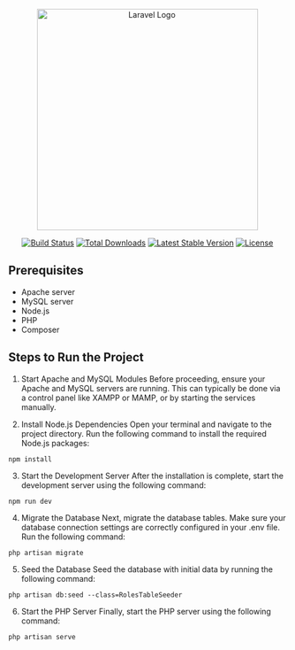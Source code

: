 <p align="center"><a href="https://laravel.com" target="_blank"><img src="https://raw.githubusercontent.com/laravel/art/master/logo-lockup/5%20SVG/2%20CMYK/1%20Full%20Color/laravel-logolockup-cmyk-red.svg" width="400" alt="Laravel Logo"></a></p>

<p align="center">
<a href="https://github.com/laravel/framework/actions"><img src="https://github.com/laravel/framework/workflows/tests/badge.svg" alt="Build Status"></a>
<a href="https://packagist.org/packages/laravel/framework"><img src="https://img.shields.io/packagist/dt/laravel/framework" alt="Total Downloads"></a>
<a href="https://packagist.org/packages/laravel/framework"><img src="https://img.shields.io/packagist/v/laravel/framework" alt="Latest Stable Version"></a>
<a href="https://packagist.org/packages/laravel/framework"><img src="https://img.shields.io/packagist/l/laravel/framework" alt="License"></a>
</p>

## Prerequisites

<ul>
    <li>Apache server</li>
    <li>MySQL server</li>
    <li>Node.js</li>
    <li>PHP</li>
    <li>Composer</li>
</ul>

## Steps to Run the Project

1. Start Apache and MySQL Modules
Before proceeding, ensure your Apache and MySQL servers are running. This can typically be done via a control panel like XAMPP or MAMP, or by starting the services manually.

2. Install Node.js Dependencies
Open your terminal and navigate to the project directory. Run the following command to install the required Node.js packages:
```
npm install
```

3. Start the Development Server
After the installation is complete, start the development server using the following command:
```
npm run dev
```

4. Migrate the Database
Next, migrate the database tables. Make sure your database connection settings are correctly configured in your .env file. Run the following command:
```
php artisan migrate
```

5. Seed the Database
Seed the database with initial data by running the following command:
```
php artisan db:seed --class=RolesTableSeeder
```

6. Start the PHP Server
Finally, start the PHP server using the following command:
```
php artisan serve
```
